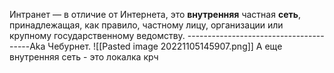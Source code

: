 Интранет — в отличие от Интернета, это **внутренняя** частная **сеть**, принадлежащая, как правило, частному лицу, организации или крупному государственному ведомству.
---------------------------------------Aka Чебурнет.
![[Pasted image 20221105145907.png]]
А еще внутренняя сеть - это локалка крч